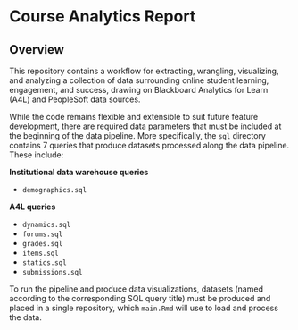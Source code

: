 # Course Analytics Report

## Overview

This repository contains a workflow for extracting, wrangling, visualizing, and analyzing a collection of data surrounding online student learning, engagement, and success, drawing on Blackboard Analytics for Learn (A4L) and PeopleSoft data sources. 

While the code remains flexible and extensible to suit future feature development, there are required data parameters that must be included at the beginning of the data pipeline. More specifically, the `sql` directory contains 7 queries that produce datasets processed along the data pipeline. These include:

**Institutional data warehouse queries**
* `demographics.sql`

**A4L queries**
* `dynamics.sql`
* `forums.sql`
* `grades.sql`
* `items.sql`
* `statics.sql`
* `submissions.sql`

To run the pipeline and produce data visualizations, datasets (named according to the corresponding SQL query title) must be produced and placed in a single repository, which `main.Rmd` will use to load and process the data. 
